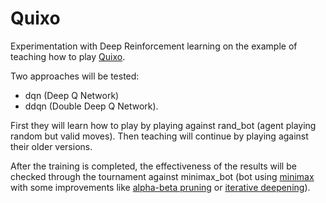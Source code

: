 # Quixo

Experimentation with Deep Reinforcement learning on the example of teaching how to play [Quixo](https://boardgamegeek.com/thread/451817/quixo-detailed-review).

Two approaches will be tested:
* dqn (Deep Q Network)
* ddqn (Double Deep Q Network).

First they will learn how to play by playing against rand_bot (agent playing random but valid moves). 
Then teaching will continue by playing against their older versions.

After the training is completed, the effectiveness of the results will be checked through the tournament against minimax_bot 
(bot using [minimax](https://en.wikipedia.org/wiki/Minimax) with some improvements like 
[alpha-beta pruning](https://en.wikipedia.org/wiki/Alpha%E2%80%93beta_pruning)
or [iterative deepening](https://en.wikipedia.org/wiki/Iterative_deepening_depth-first_search)).
